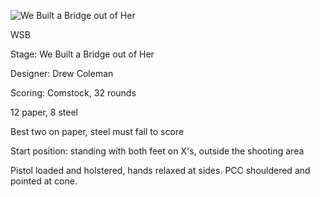 ![We Built a Bridge out of Her](https://github.com/bagellord/USPSA-Stages/blob/master/31%2B%20rounds/We%20Built%20a%20Bridge%20out%20of%20Her%20-%2032%20Rounds%20-%20Comstock/We%20Built%20a%20Bridge%20out%20of%20Her.png)

WSB

Stage: We Built a Bridge out of Her

Designer: Drew Coleman

Scoring: Comstock, 32 rounds

12 paper, 8 steel

Best two on paper, steel must fall to score

Start position: standing with both feet on X's, outside the shooting area

Pistol loaded and holstered, hands relaxed at sides. PCC shouldered and pointed at cone.
